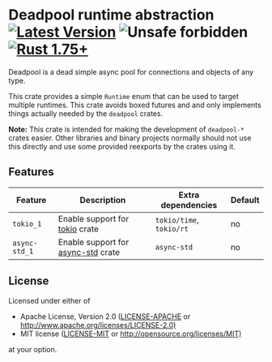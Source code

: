 # Deadpool runtime abstraction [![Latest Version](https://img.shields.io/crates/v/deadpool-runtime.svg)](https://crates.io/crates/deadpool-runtime) ![Unsafe forbidden](https://img.shields.io/badge/unsafe-forbidden-success.svg "Unsafe forbidden") [![Rust 1.75+](https://img.shields.io/badge/rustc-1.75+-lightgray.svg "Rust 1.75+")](https://blog.rust-lang.org/2023/12/28/Rust-1.75.0.html)

Deadpool is a dead simple async pool for connections and objects
of any type.

This crate provides a simple `Runtime` enum that can be used to
target multiple runtimes. This crate avoids boxed futures and
and only implements things actually needed by the `deadpool` crates.

**Note:** This crate is intended for making the development of
`deadpool-*` crates easier. Other libraries and binary projects
normally should not use this directly and use some provided
reexports by the crates using it.

## Features

| Feature | Description | Extra dependencies | Default |
| ------- | ----------- | ------------------ | ------- |
| `tokio_1` | Enable support for [tokio](https://crates.io/crates/tokio) crate | `tokio/time`, `tokio/rt` | no |
| `async-std_1` | Enable support for [async-std](https://crates.io/crates/async-std) crate | `async-std` | no |

## License

Licensed under either of

- Apache License, Version 2.0 ([LICENSE-APACHE](LICENSE-APACHE) or <http://www.apache.org/licenses/LICENSE-2.0)>
- MIT license ([LICENSE-MIT](LICENSE-MIT) or <http://opensource.org/licenses/MIT)>

at your option.
